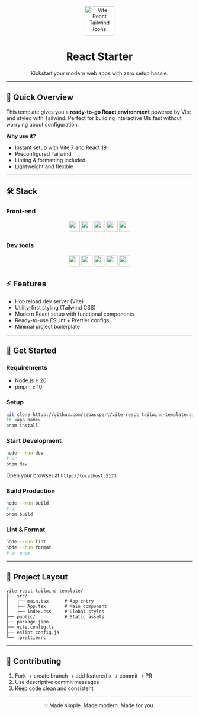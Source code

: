 <div align="center">
  <img height="80" src="https://skillicons.dev/icons?i=vite,react,ts" alt="Vite React Tailwind Icons" />
  <h1>React Starter</h1>
  <p>Kickstart your modern web apps with zero setup hassle.</p>
</div>

---

## 🚀 Quick Overview

This template gives you a **ready-to-go React environment** powered by Vite and styled with Tailwind. Perfect for building interactive UIs fast without worrying about configuration.

**Why use it?**

- Instant setup with Vite 7 and React 19
- Preconfigured Tailwind
- Linting & formatting included
- Lightweight and flexible

---

## 🛠 Stack

### Front-end

<p align="center">
  <img src="https://img.shields.io/badge/react%2019-%2320232a.svg?style=for-the-badge&logo=react&logoColor=%2361DAFB" height="30" />
  <img src="https://img.shields.io/badge/tanstack%20router-green.svg?style=for-the-badge&logo=react&logoColor=%2361DAFB" height="30" />
  <img src="https://img.shields.io/badge/tailwind%204-%2338B2AC.svg?style=for-the-badge&logo=tailwind-css&logoColor=white" height="30" />
  <img src="https://img.shields.io/badge/jotai-white?style=for-the-badge" height="30" />
  <img src="https://img.shields.io/badge/lucide%20icons-red.svg?style=for-the-badge&logo=lucide&logoColor=white" height="30" />
</p>

### Dev tools

<p align="center">
  <img src="https://img.shields.io/badge/vite%207-%23646CFF.svg?style=for-the-badge&logo=vite&logoColor=white" height="30" />
  <img src="https://img.shields.io/badge/vitest-green.svg?style=for-the-badge&logo=vitest&logoColor=black" height="30" />
  <img src="https://img.shields.io/badge/typescript-blue?style=for-the-badge&logo=typescript&logoColor=black" height="30" />
  <img src="https://img.shields.io/badge/eslint-yellow?style=for-the-badge&logo=eslint&logoColor=black" height="30" />
  <img src="https://img.shields.io/badge/prettier-yellow?style=for-the-badge&logo=prettier&logoColor=black" height="30" />
</p

---

## ⚡ Features

- Hot-reload dev server (Vite)
- Utility-first styling (Tailwind CSS)
- Modern React setup with functional components
- Ready-to-use ESLint + Prettier configs
- Minimal project boilerplate

---

## 🏁 Get Started

### Requirements

- Node.js ≥ 20
- pmpm ≥ 10

### Setup

```bash
git clone https://github.com/sebasxpert/vite-react-tailwind-template.git <app name>
cd <app name>
pnpm install
```

### Start Development

```bash
node --run dev
# or
pnpm dev
```

Open your browser at `http://localhost:5173`

### Build Production

```bash
node --run build
# or
pnpm build
```

### Lint & Format

```bash
node --run lint
node --run format
# or pnpm
```

---

## 📁 Project Layout

```
vite-react-tailwind-template/
├── src/
│   ├── main.tsx      # App entry
│   ├── App.tsx       # Main component
│   └── index.css     # Global styles
├── public/           # Static assets
├── package.json
├── vite.config.ts
├── eslint.config.js
└── .prettierrc
```

---

## 🤝 Contributing

1. Fork → create branch → add feature/fix → commit → PR
2. Use descriptive commit messages
3. Keep code clean and consistent

---

<p align="center">
💡 Made simple. Made modern. Made for you.
</p>
